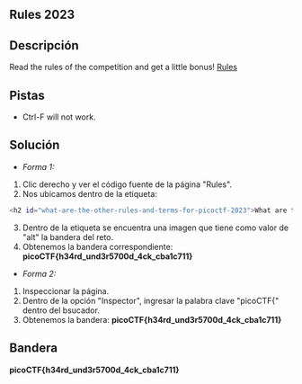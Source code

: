 ## Rules 2023

## Descripción
Read the rules of the competition and get a little bonus! [Rules](https://picoctf.org/competitions/2023-spring-rules.html)

## Pistas
* Ctrl-F will not work.

## Solución
* *Forma 1:*
1. Clic derecho y ver el código fuente de la página "Rules".
2. Nos ubicamos dentro de la etiqueta: 

``` bash 
<h2 id="what-are-the-other-rules-and-terms-for-picoctf-2023">What are the other rules and terms for picoCTF 2023?</h2>
```
3.  Dentro de la etiqueta se encuentra una imagen que tiene como valor de "alt" la bandera del reto. 
4. Obtenemos la bandera correspondiente: **picoCTF{h34rd_und3r5700d_4ck_cba1c711}**

* *Forma 2:*
1. Inspeccionar la página.
2. Dentro de la opción "Inspector", ingresar la palabra clave "picoCTF{" dentro del bsucador.
3. Obtenemos la bandera: **picoCTF{h34rd_und3r5700d_4ck_cba1c711}**

## Bandera
**picoCTF{h34rd_und3r5700d_4ck_cba1c711}**
